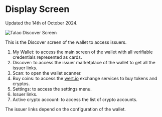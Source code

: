 # Display Screen

Updated the 14th of October 2024.

<div style={{ display: 'flex', alignItems: 'stretch', marginBottom: '20px' }}>
  <div style={{ flex: '0 0 30%' }}>
    <img src="/img/ssi_screen/talao_discover.png" alt="Talao Discover Screen" style={{ width: '100%', marginLeft: '50px', height: 'auto' }} />
  </div>
  <div style={{ flex: '0 0 70%', height: '100%', marginLeft: '150px' }}>
    <p>This is the Discover screen of the wallet to access issuers.</p>
    <ol>
      <li>My Wallet: to access the main screen of the wallet with all verifiable credentials represented as cards.</li>
      <li>Discover: to access the issuer marketplace of the wallet to get all the issuer links.</li>
      <li>Scan: to open the wallet scanner.</li>
      <li>Buy coins: to access the <a href="https://wert.io">wert.io</a> exchange services to buy tokens and cryptos.</li>
      <li>Settings: to access the settings menu.</li>
      <li>Issuer links.</li>
      <li>Active crypto account: to access the list of crypto accounts.</li>
    </ol>
    <p>The issuer links depend on the configuration of the wallet.</p>
  </div>
</div>
